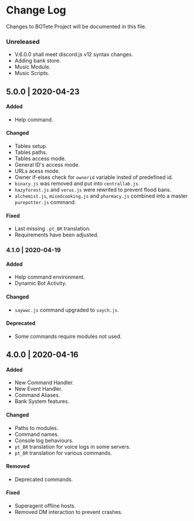 # Change Log
Changes to BOTete Project will be documented in this file.

### Unreleased
- V.6.0.0 shall meet discord.js v12 syntax changes.
- Adding bank store.
- Music Module.
- Music Scripts.

## 5.0.0 | 2020-04-23
#### Added
- Help command.

#### Changed
- Tables setup.
- Tables paths.
- Tables access mode.
- General ID's access mode.
- URLs acess mode.
- Owner if-elses check for `ownerid` variable insted of predefined id.
- `binary.js` was removed and put into `centrallab.js`.
- `hazyforest.js` and `verus.js` were rewrited to prevent flood bans.
- `alchemist.js`, `mixedcooking.js` and `pharmacy.js` combined into a master `purepotter.js` command.

#### Fixed
- Last missing `.pt_BR` translation.
- Requirements have been adjusted.

### 4.1.0 | 2020-04-19
#### Added
- Help command environment.
- Dynamic Bot Activity.

#### Changed
- `saywwc.js` command upgraded to `saych.js`.

#### Deprecated
- Some commands require modules not used.

## 4.0.0 | 2020-04-16
#### Added
- New Command Handler.
- New Event Handler.
- Command Aliases.
- Bank System features.

#### Changed
- Paths to modules.
- Command names.
- Console log behaviours.
- `pt_BR` translation for voice logs in some servers.
- `pt_BR` translation for various commands.

#### Removed
- Deprecated commands.

#### Fixed
- Superagent offline hosts.
- Removed DM interaction to prevent crashes.